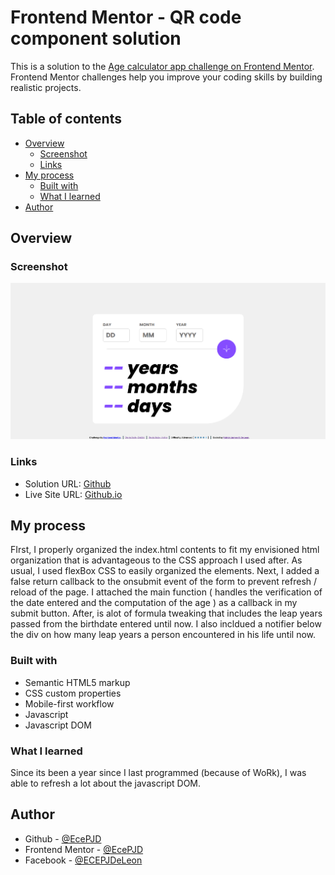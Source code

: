 # Frontend Mentor - QR code component solution

This is a solution to the [Age calculator app challenge on Frontend Mentor](https://www.frontendmentor.io/challenges/age-calculator-app-dF9DFFpj-Q/). Frontend Mentor challenges help you improve your coding skills by building realistic projects.

## Table of contents

- [Overview](#overview)
  - [Screenshot](#screenshot)
  - [Links](#links)
- [My process](#my-process)
  - [Built with](#built-with)
  - [What I learned](#what-i-learned)
- [Author](#author)

## Overview

### Screenshot

![](./result.png)

### Links

- Solution URL: [Github](https://github.com/EcePJD/frontendMentor_ageCalculator)
- Live Site URL: [Github.io](https://ecepjd.github.io/frontendMentor_ageCalculator/)

## My process
FIrst, I properly organized the index.html contents to fit my envisioned html organization that is advantageous to the CSS approach I used after. As usual, I used flexBox CSS to easily organized the elements. Next, I added a false return callback to the onsubmit event of the form to prevent refresh / reload of the page. I attached the main function ( handles the verification of the date entered and the computation of the age ) as a callback in my submit button. After, is alot of formula tweaking that includes the leap years passed from the birthdate entered until now. I also incldued a notifier below the div on how many leap years a person encountered in his life until now.

### Built with
- Semantic HTML5 markup
- CSS custom properties
- Mobile-first workflow
- Javascript
- Javascript DOM

### What I learned
Since its been a year since I last programmed (because of WoRk), I was able to refresh a lot about the javascript DOM.

## Author

- Github - [@EcePJD](https://github.com/EcePJD)
- Frontend Mentor - [@EcePJD](https://www.frontendmentor.io/profile/EcePJD)
- Facebook - [@ECEPJDeLeon](https://www.facebook.com/ECEPJDeLeon)